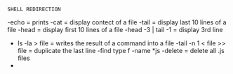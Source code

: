 	SHELL REDIRECTION 

-echo = prints 
-cat = display contect of a file
-tail = display last 10 lines of a file
-head = display first 10 lines of a file
-head -3 | tail -1 = display 3rd line 
- ls -la > file = writes the result of a command into a file 
-tail -n 1 < file >> file = duplicate the last line 
-find type f -name *js -delete = delete all .js files 
-
